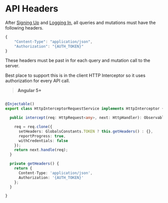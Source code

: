 # API Headers

After [Signing Up](signing-up.md) and [Logging In](loggin-in.md), all queries and mutations must have the following headers.

```JavaScript
{
    "Content-Type": "application/json",
    "Authorization": "{AUTH_TOKEN}"
}
```

These headers must be past in for each query and mutation call to the server.

Best place to support this is in the client HTTP Interceptor so it uses authorization for every API call.

> **Angular 5+**
```TypeScript

@Injectable()
export class HttpInterceptorRequestService implements HttpInterceptor {

  public intercept(req: HttpRequest<any>, next: HttpHandler): Observable<HttpEvent<any>> {

    req = req.clone({
      setHeaders: GlobalsConstants.TOKEN ? this.getHeaders() : {},
      reportProgress: true,
      withCredentials: false
    });
    return next.handle(req);
  }

  private getHeaders() {
    return {
      Content-Type: 'application/json',
      Authorization: '{AUTH_TOKEN}'
    };
  }

}

```